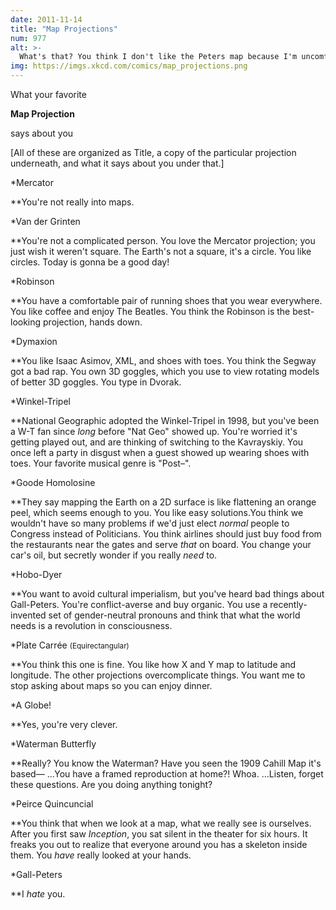 ```yaml
---
date: 2011-11-14
title: "Map Projections"
num: 977
alt: >-
  What's that? You think I don't like the Peters map because I'm uncomfortable with having my cultural assumptions challenged? Are you sure you're not... ::puts on sunglasses:: ...projecting?
img: https://imgs.xkcd.com/comics/map_projections.png
---
```

What your favorite

**Map Projection**

says about you

[All of these are organized as Title, a copy of the particular projection underneath, and what it says about you under that.]

\*Mercator

\*\*You're not really into maps.

\*Van der Grinten

\*\*You're not a complicated person. You love the Mercator projection; you just wish it weren't square. The Earth's not a square, it's a circle. You like circles. Today is gonna be a good day!

\*Robinson

\*\*You have a comfortable pair of running shoes that you wear everywhere. You like coffee and enjoy The Beatles. You think the Robinson is the best-looking projection, hands down.

\*Dymaxion

\*\*You like Isaac Asimov, XML, and shoes with toes. You think the Segway got a bad rap. You own 3D goggles, which you use to view rotating models of better 3D goggles. You type in Dvorak.

\*Winkel-Tripel

\*\*National Geographic adopted the Winkel-Tripel in 1998, but you've been a W-T fan since *long* before "Nat Geo" showed up. You're worried it's getting played out, and are thinking of switching to the Kavrayskiy. You once left a party in disgust when a guest showed up wearing shoes with toes. Your favorite musical genre is "Post–".

\*Goode Homolosine

\*\*They say mapping the Earth on a 2D surface is like flattening an orange peel, which seems enough to you. You like easy solutions.You think we wouldn't have so many problems if we'd just elect *normal* people to Congress instead of Politicians. You think airlines should just buy food from the restaurants near the gates and serve *that* on board. You change your car's oil, but secretly wonder if you really *need* to.

\*Hobo-Dyer

\*\*You want to avoid cultural imperialism, but you've heard bad things about Gall-Peters. You're conflict-averse and buy organic. You use a recently-invented set of gender-neutral pronouns and think that what the world needs is a revolution in consciousness.

\*Plate Carrée <small>(Equirectangular)</small>

\*\*You think this one is fine. You like how X and Y map to latitude and longitude. The other projections overcomplicate things. You want me to stop asking about maps so you can enjoy dinner.

\*A Globe!

\*\*Yes, you're very clever.

\*Waterman Butterfly

\*\*Really? You know the Waterman? Have you seen the 1909 Cahill Map it's based— ...You have a framed reproduction at home?! Whoa. ...Listen, forget these questions. Are you doing anything tonight?

\*Peirce Quincuncial

\*\*You think that when we look at a map, what we really see is ourselves. After you first saw *Inception*, you sat silent in the theater for six hours. It freaks you out to realize that everyone around you has a skeleton inside them. You *have* really looked at your hands.

\*Gall-Peters

\*\*I *hate* you.
